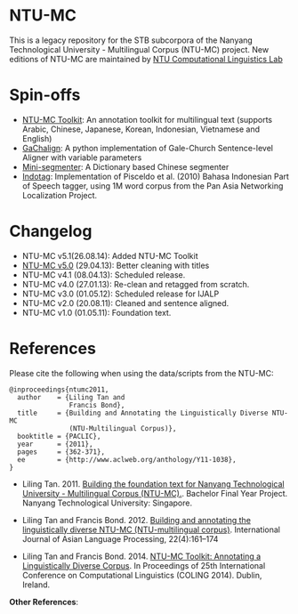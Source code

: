 NTU-MC
======

This is a legacy repository for the STB subcorpora of the Nanyang Technological University - Multilingual Corpus (NTU-MC) project. New editions of NTU-MC are maintained by [NTU Computational Linguistics Lab](http://compling.hss.ntu.edu.sg/index.html)


Spin-offs
========

* [NTU-MC Toolkit](http://www.aclweb.org/anthology/C/C14/C14-2019.pdf): An annotation toolkit for multilingual text (supports Arabic, Chinese, Japanese, Korean, Indonesian, Vietnamese and English)
* [GaChalign](https://github.com/alvations/gachalign): A python implementation of Gale-Church Sentence-level Aligner with variable parameters
* [Mini-segmenter](https://code.google.com/p/mini-segmenter/): A Dictionary based Chinese segmenter
* [Indotag](): Implementation of Pisceldo et al. (2010) Bahasa Indonesian Part of Speech tagger, using 1M word corpus from the Pan Asia Networking Localization Project. 


Changelog
==========


* NTU-MC v5.1(26.08.14): Added NTU-MC Toolkit
* [NTU-MC v5.0](https://drive.google.com/drive/folders/1ResffV1GXLCK6Dc-0ZxFeBRS9CtnMS71?usp=sharing) (29.04.13): Better cleaning with titles 
* NTU-MC v4.1 (08.04.13): Scheduled release.
* NTU-MC v4.0 (27.01.13): Re-clean and retagged from scratch.
* NTU-MC v3.0 (01.05.12): Scheduled release for IJALP
* NTU-MC v2.0 (20.08.11): Cleaned and sentence aligned.
* NTU-MC v1.0 (01.05.11): Foundation text.



References
==========

Please cite the following when using the data/scripts from the NTU-MC:

```
@inproceedings{ntumc2011,
  author    = {Liling Tan and
               Francis Bond},
  title     = {Building and Annotating the Linguistically Diverse NTU-MC
               (NTU-Multilingual Corpus)},
  booktitle = {PACLIC},
  year      = {2011},
  pages     = {362-371},
  ee        = {http://www.aclweb.org/anthology/Y11-1038},
}
```

* Liling Tan. 2011. [Building the foundation text for Nanyang Technological University - Multilingual Corpus (NTU-MC).](http://dr.ntu.edu.sg/bitstream/handle/10220/7790/Liling%20Tan.pdf). Bachelor Final Year Project. Nanyang Technological University: Singapore.

* Liling Tan and Francis Bond. 2012. [Building and annotating the linguistically diverse NTU-MC (NTU-multilingual corpus)](http://www.colips.org/journal/volume22/22.4.2.NTU-MC%20Tan%20final.pdf). International Journal of Asian Language Processing, 22(4):161–174

* Liling Tan and Francis Bond. 2014. [NTU-MC Toolkit: Annotating a Linguistically Diverse Corpus](http://www.aclweb.org/anthology/C/C14/C14-2019.pdf). In Proceedings of 25th International Conference on Computational Linguistics (COLING 2014). Dublin, Ireland.


**Other References**:
